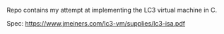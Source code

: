 Repo contains my attempt at implementing the LC3 virtual machine in C.

Spec:
https://www.jmeiners.com/lc3-vm/supplies/lc3-isa.pdf

